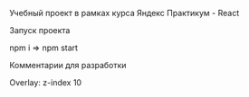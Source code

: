 Учебный проект в рамках курса Яндекс Практикум - React

Запуск проекта

npm i => npm start

Комментарии для разработки

Overlay: z-index 10
